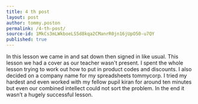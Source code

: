 ```yaml
---
title: 4 th post
layout: post
author: tommy.poston
permalink: /4-th-post/
source-id: 1MkCs3mLWkboeLS5d8kqa2CManrR0jn16jUpO50-u7QY
published: true
---
```

In this lesson we came in and sat down then signed in like usual. This lesson we had a cover as our teacher wasn't present. I spent the whole lesson trying to work out how to put in product codes and discounts. I also decided on a company name for my spreadsheets tommycorp. I tried my hardest and even worked with my fellow pupil kiran for around ten minutes but even our combined intellect could not sort the problem. In the end it wasn’t a hugely successful lesson.

